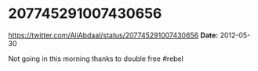 # 207745291007430656
https://twitter.com/AliAbdaal/status/207745291007430656
**Date:** 2012-05-30

Not going in this morning thanks to double free #rebel

